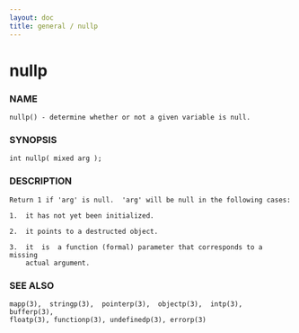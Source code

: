 ```yaml
---
layout: doc
title: general / nullp
---
```

# nullp

### NAME

    nullp() - determine whether or not a given variable is null.

### SYNOPSIS

    int nullp( mixed arg );

### DESCRIPTION

    Return 1 if 'arg' is null.  'arg' will be null in the following cases:

    1.  it has not yet been initialized.

    2.  it points to a destructed object.

    3.  it  is  a function (formal) parameter that corresponds to a missing
        actual argument.

### SEE ALSO

    mapp(3),  stringp(3),  pointerp(3),  objectp(3),  intp(3),  bufferp(3),
    floatp(3), functionp(3), undefinedp(3), errorp(3)

